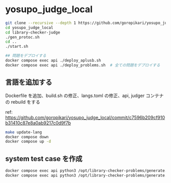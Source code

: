 # yosupo_judge_local

```sh
git clone --recursive --depth 1 https://github.com/goropikari/yosupo_judge_local.git
cd yosupo_judge_local
cd library-checker-judge
./gen_protoc.sh
cd ..
./start.sh

## 問題をデプロイする
docker compose exec api ./deploy_aplusb.sh
docker compose exec api ./deploy_problems.sh  # 全ての問題をデプロイする
```

## 言語を追加する

Dockerfile を追加、build.sh の修正、langs.toml の修正、api, judger コンテナの rebuild をする

ref: <https://github.com/goropikari/yosupo_judge_local/commit/c7596b209cf910b31410c87e8a0ab9217c0d9f7b>

```sh
make update-lang
docker compose down
docker compose up -d
```

## system test case を作成

```sh
docker compose exec api python3 /opt/library-checker-problems/generate.py -p <problem_name>
docker compose exec api python3 /opt/library-checker-problems/generate.py -p aplusb
```
